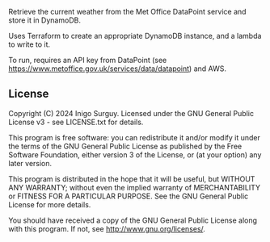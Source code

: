 Retrieve the current weather from the Met Office DataPoint service and store it in DynamoDB.

Uses Terraform to create an appropriate DynamoDB instance, and a lambda to write to it.

To run, requires an API key from DataPoint (see https://www.metoffice.gov.uk/services/data/datapoint)
and AWS.

## License

Copyright (C) 2024 Inigo Surguy. Licensed under the GNU General Public License v3 - see LICENSE.txt for details.

This program is free software: you can redistribute it and/or modify it under the terms of the GNU General Public License as 
published by the Free Software Foundation, either version 3 of the License, or (at your option) any later version.

This program is distributed in the hope that it will be useful, but WITHOUT ANY WARRANTY; without even the implied warranty of 
MERCHANTABILITY or FITNESS FOR A PARTICULAR PURPOSE. See the GNU General Public License for more details.

You should have received a copy of the GNU General Public License along with this program. If not, see http://www.gnu.org/licenses/.
